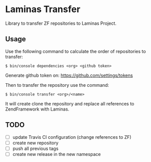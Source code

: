 # Laminas Transfer

Library to transfer ZF repositories to Laminas Project.

## Usage

Use the following command to calculate the order of repositories to transfer:

```console
$ bin/console dependencies <org> <github token>
```

Generate github token on: https://github.com/settings/tokens

Then to transfer the repository use the command:

```console
$ bin/console transfer <org>/<name>
```

It will create clone the repository and replace all references to
ZendFramework with Laminas.

## TODO

- [ ] update Travis CI configuration (change references to ZF)
- [ ] create new repository
- [ ] push all previous tags
- [ ] create new release in the new namespace
